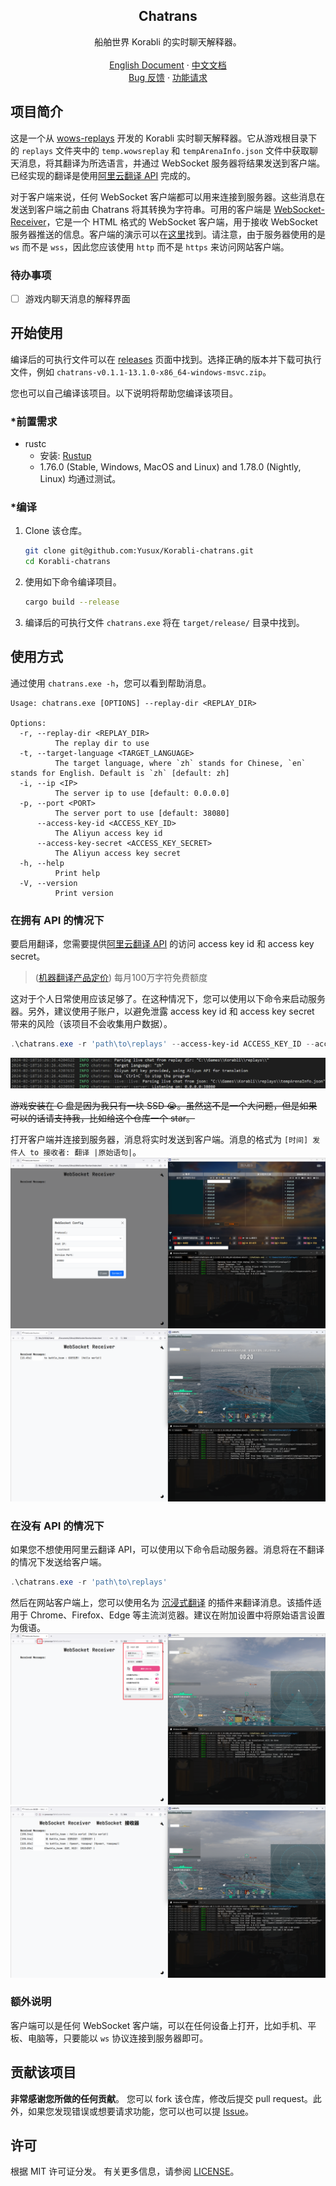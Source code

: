 <div align="center">
    <h2 align="center">Chatrans</h2>
    <p align="center">
        船舶世界 Korabli 的实时聊天解释器。
        <br />
        <br />
        <a href="https://github.com/Yusux/Korabli-chatrans/blob/main/README.md">English Document</a>
        ·
        <a href="https://github.com/Yusux/Korabli-chatrans/blob/main/docs/README_CN.md">中文文档</a>
        <br />
        <a href="https://github.com/Yusux/Korabli-chatrans/issues">Bug 反馈</a>
        ·
        <a href="https://github.com/Yusux/Korabli-chatrans/issues">功能请求</a>
    </p>
</div>

## 项目简介

这是一个从 [wows-replays](https://github.com/lkolbly/wows-replays) 开发的 Korabli 实时聊天解释器。它从游戏根目录下的 `replays` 文件夹中的 `temp.wowsreplay` 和 `tempArenaInfo.json` 文件中获取聊天消息，将其翻译为所选语言，并通过 WebSocket 服务器将结果发送到客户端。已经实现的翻译是使用[阿里云翻译 API](https://www.aliyun.com/product/ai/alimt) 完成的。

对于客户端来说，任何 WebSocket 客户端都可以用来连接到服务器。这些消息在发送到客户端之前由 Chatrans 将其转换为字符串。可用的客户端是 [WebSocket-Receiver](https://github.com/Yusux/WebSocket-Receiver)，它是一个 HTML 格式的 WebSocket 客户端，用于接收 WebSocket 服务器推送的信息。客户端的演示可以在[这里](http://lab.yusux.xyz/WebSocket-Receiver)找到。请注意，由于服务器使用的是 `ws` 而不是 `wss`，因此您应该使用 `http` 而不是 `https` 来访问网站客户端。


### 待办事项

- [ ] 游戏内聊天消息的解释界面

## 开始使用

编译后的可执行文件可以在 [releases](https://github.com/Yusux/Korabli-chatrans/releases) 页面中找到。选择正确的版本并下载可执行文件，例如 `chatrans-v0.1.1-13.1.0-x86_64-windows-msvc.zip`。

您也可以自己编译该项目。以下说明将帮助您编译该项目。

### *前置需求

- rustc
  - 安装: [Rustup](https://rustup.rs/)
  - 1.76.0 (Stable, Windows, MacOS and Linux) and 1.78.0 (Nightly, Linux) 均通过测试。

### *编译

1. Clone 该仓库。
    ``` sh
    git clone git@github.com:Yusux/Korabli-chatrans.git
    cd Korabli-chatrans
    ```
2. 使用如下命令编译项目。
    ``` sh
    cargo build --release
    ```
3. 编译后的可执行文件 `chatrans.exe` 将在 `target/release/` 目录中找到。

## 使用方式

通过使用 `chatrans.exe -h`，您可以看到帮助消息。

``` text
Usage: chatrans.exe [OPTIONS] --replay-dir <REPLAY_DIR>

Options:
  -r, --replay-dir <REPLAY_DIR>
          The replay dir to use
  -t, --target-language <TARGET_LANGUAGE>
          The target language, where `zh` stands for Chinese, `en` stands for English. Default is `zh` [default: zh]
  -i, --ip <IP>
          The server ip to use [default: 0.0.0.0]
  -p, --port <PORT>
          The server port to use [default: 38080]
      --access-key-id <ACCESS_KEY_ID>
          The Aliyun access key id
      --access-key-secret <ACCESS_KEY_SECRET>
          The Aliyun access key secret
  -h, --help
          Print help
  -V, --version
          Print version
```

### 在拥有 API 的情况下

要启用翻译，您需要提供[阿里云翻译 API](https://www.aliyun.com/product/ai/alimt) 的访问 access key id 和 access key secret。

> ([机器翻译产品定价](https://help.aliyun.com/zh/machine-translation/product-overview/pricing-of-machine-translation)) 每月100万字符免费额度

这对于个人日常使用应该足够了。在这种情况下，您可以使用以下命令来启动服务器。另外，建议使用子账户，以避免泄露 access key id 和 access key secret 带来的风险（该项目不会收集用户数据）。

``` powershell
.\chatrans.exe -r 'path\to\replays' --access-key-id ACCESS_KEY_ID --access-key-secret ACCESS_KEY_SECRET
```

![Serving with API](images/serving_with_api.png)

~~游戏安装在 C 盘是因为我只有一块 SSD 😭。虽然这不是一个大问题，但是如果可以的话请支持我，比如给这个仓库一个 star。~~

打开客户端并连接到服务器，消息将实时发送到客户端。消息的格式为 `[时间] 发件人 to 接收者: 翻译 |原始语句|`。
![Serving with API - Connecting](images/serving_with_api_connecting.png)
![Serving with API - Message Sent](images/serving_with_api_message.png)

### 在没有 API 的情况下

如果您不想使用阿里云翻译 API，可以使用以下命令启动服务器。消息将在不翻译的情况下发送给客户端。

``` powershell
.\chatrans.exe -r 'path\to\replays'
```

然后在网站客户端上，您可以使用名为 [沉浸式翻译](https://immersivetranslate.com/) 的插件来翻译消息。该插件适用于 Chrome、Firefox、Edge 等主流浏览器。建议在附加设置中将原始语言设置为俄语。
![Serving without API - Connecting](images/serving_without_api_setting.png)
![Serving without API - Message Sent](images/serving_without_api_message.png)

### 额外说明

客户端可以是任何 WebSocket 客户端，可以在任何设备上打开，比如手机、平板、电脑等，只要能以 `ws` 协议连接到服务器即可。

## 贡献该项目

**非常感谢您所做的任何贡献**。 您可以 fork 该仓库，修改后提交 pull request。此外，如果您发现错误或想要请求功能，您可以也可以提 [Issue](https://github.com/Yusux/Korabli-chatrans/issues)。

## 许可

根据 MIT 许可证分发。 有关更多信息，请参阅 [LICENSE](https://github.com/Yusux/Korabli-chatrans/blob/main/LICENSE)。
